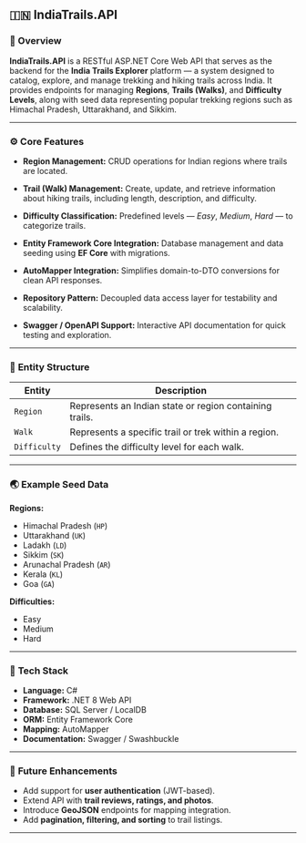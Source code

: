 ## 🇮🇳 **IndiaTrails.API**

### 🧭 Overview

**IndiaTrails.API** is a RESTful ASP.NET Core Web API that serves as the backend for the **India Trails Explorer** platform — a system designed to catalog, explore, and manage trekking and hiking trails across India.
It provides endpoints for managing **Regions**, **Trails (Walks)**, and **Difficulty Levels**, along with seed data representing popular trekking regions such as Himachal Pradesh, Uttarakhand, and Sikkim.

---

### ⚙️ **Core Features**

* **Region Management:**
  CRUD operations for Indian regions where trails are located.

* **Trail (Walk) Management:**
  Create, update, and retrieve information about hiking trails, including length, description, and difficulty.

* **Difficulty Classification:**
  Predefined levels — *Easy*, *Medium*, *Hard* — to categorize trails.

* **Entity Framework Core Integration:**
  Database management and data seeding using **EF Core** with migrations.

* **AutoMapper Integration:**
  Simplifies domain-to-DTO conversions for clean API responses.

* **Repository Pattern:**
  Decoupled data access layer for testability and scalability.

* **Swagger / OpenAPI Support:**
  Interactive API documentation for quick testing and exploration.

---

### 🧩 **Entity Structure**

| Entity       | Description                                             |
| ------------ | ------------------------------------------------------- |
| `Region`     | Represents an Indian state or region containing trails. |
| `Walk`       | Represents a specific trail or trek within a region.    |
| `Difficulty` | Defines the difficulty level for each walk.             |

---

### 🌏 **Example Seed Data**

**Regions:**

* Himachal Pradesh (`HP`)
* Uttarakhand (`UK`)
* Ladakh (`LD`)
* Sikkim (`SK`)
* Arunachal Pradesh (`AR`)
* Kerala (`KL`)
* Goa (`GA`)

**Difficulties:**

* Easy
* Medium
* Hard

---

### 🧠 **Tech Stack**

* **Language:** C#
* **Framework:** .NET 8 Web API
* **Database:** SQL Server / LocalDB
* **ORM:** Entity Framework Core
* **Mapping:** AutoMapper
* **Documentation:** Swagger / Swashbuckle

---

### 🚀 **Future Enhancements**

* Add support for **user authentication** (JWT-based).
* Extend API with **trail reviews, ratings, and photos**.
* Introduce **GeoJSON** endpoints for mapping integration.
* Add **pagination, filtering, and sorting** to trail listings.

---
